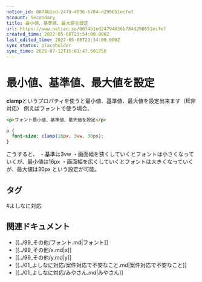 ```yaml
---
notion_id: 0074b1ed-2479-4036-b784-d290651ecfe7
account: Secondary
title: 最小値、基準値、最大値を設定
url: https://www.notion.so/0074b1ed24794036b784d290651ecfe7
created_time: 2022-05-08T23:54:00.000Z
last_edited_time: 2022-05-08T23:54:00.000Z
sync_status: placeholder
sync_time: 2025-07-12T15:01:47.501750
---
```

# 最小値、基準値、最大値を設定

**clamp**というプロパティを使うと最小値、基準値、最大値を設定出来ます（IE非対応）
例えばフォントで使う場合、
```html
<p>フォント最小値、基準値、最大値を設定</p>
```
```css
p {
  font-size: clamp(16px, 3vw, 30px);
}
```
こうすると、
・基準は3vw
・画面幅を狭くしていくとフォントは小さくなっていくが、最小値は16px
・画面幅を広くしていくとフォントは大きくなっていくが、最大値は30px
という設定が可能。

## タグ

#よしなに対応 

## 関連ドキュメント

- [[../99_その他/フォント.md|フォント]]
- [[../99_その他/x.md|x]]
- [[../99_その他/y.md|y]]
- [[../01_よしなに対応/案件対応で不安なこと.md|案件対応で不安なこと]]
- [[../01_よしなに対応/みやさん.md|みやさん]]
